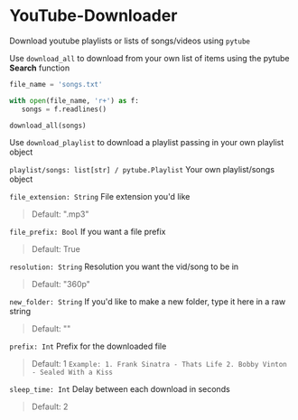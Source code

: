 # YouTube-Downloader
Download youtube playlists or lists of songs/videos using `pytube`


Use `download_all` to download from your own list of items using the pytube **Search** function
```py
file_name = 'songs.txt'

with open(file_name, 'r+') as f:
   songs = f.readlines()

download_all(songs)
```
  
Use `download_playlist` to download a playlist passing in your own playlist object

`playlist/songs: list[str] / pytube.Playlist`
  Your own playlist/songs object


`file_extension: String`
  File extension you'd like
  >Default: ".mp3"
  
`file_prefix: Bool`
  If you want a file prefix
  >Default: True
  
`resolution: String`
  Resolution you want the vid/song to be in
  >Default: "360p"
  
`new_folder: String`
  If you'd like to make a new folder, type it here in a raw string
  >Default: ""

`prefix: Int`
  Prefix for the downloaded file
  >Default: 1
    ```Example: 1. Frank Sinatra - Thats Life
             2. Bobby Vinton - Sealed With a Kiss```
  
`sleep_time: Int`
  Delay between each download in seconds
  >Default: 2
